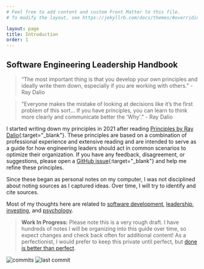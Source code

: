 ```yaml
---
# Feel free to add content and custom Front Matter to this file.
# To modify the layout, see https://jekyllrb.com/docs/themes/#overriding-theme-defaults

layout: page
title: Introduction
order: 1
---
```


## Software Engineering Leadership Handbook

> “The most important thing is that you develop your own principles and ideally write them down, especially if you are working with others.” - Ray Dalio

> "Everyone makes the mistake of looking at decisions like it’s the first problem of this sort... If you have principles, you can learn to think more clearly and communicate better the 'Why'." - Ray Dalio

I started writing down my principles in 2021 after reading [Principles by Ray Dalio](https://www.principles.com/redirect){:target="\_blank"}. These principles are based on a combination of professional experience and extensive reading and are intended to serve as a guide for how engineering leaders should act in common scenarios to optimize their organization. If you have any feedback, disagreement, or suggestions, please open a [GitHub issue](https://github.com/richardm/richardm.github.io/issues){:target="\_blank"} and help me refine these principles.

Since these began as personal notes on my computer, I was not disciplined about noting sources as I captured ideas. Over time, I will try to identify and cite sources.

Most of my thoughts here are related to [software development](/software-engineering-best-practices/), [leadership](principles/), [investing](/investing), and [psychology](/psychology).

<!-- Most ideas are derivative, including these. Share them freely. Principles should be tested and refined. If you have feedback, disagreement, or suggestions, please open a [GitHub issue](https://github.com/richardm/richardm.github.io/issues){:target="\_blank"}. If you take the time to read this, I value your feedback and perspective. -->

> **Work In Progress:** Please note this is a very rough draft. I have hundreds of notes I will be organizing into this guide over time, so expect changes and check back often for additional content! As a perfectionist, I would prefer to keep this private until perfect, but [done is better than perfect](/principles/done-is-better-than-perfect).

![commits](https://badgen.net/github/commits/richardm/richardm.github.io/main?cache=300) ![last commit](https://badgen.net/github/last-commit/richardm/richardm.github.io/main?cache=300)
